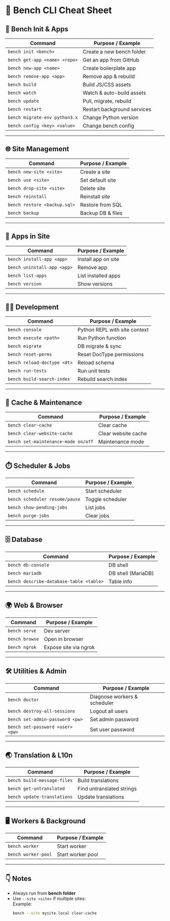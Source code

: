# 🧰 Bench CLI Cheat Sheet

## 🎯 Bench Init & Apps

| Command | Purpose / Example |
|---------|-------------------|
| `bench init <bench>` | Create a new bench folder |
| `bench get-app <name> <repo>` | Get an app from GitHub |
| `bench new-app <name>` | Create boilerplate app |
| `bench remove-app <app>` | Remove app & rebuild |
| `bench build` | Build JS/CSS assets |
| `bench watch` | Watch & auto-build assets |
| `bench update` | Pull, migrate, rebuild |
| `bench restart` | Restart background services |
| `bench migrate-env python3.x` | Change Python version |
| `bench config <key> <value>` | Change bench config |

---

## 🌐 Site Management

| Command | Purpose / Example |
|---------|-------------------|
| `bench new-site <site>` | Create a site |
| `bench use <site>` | Set default site |
| `bench drop-site <site>` | Delete site |
| `bench reinstall` | Reinstall site |
| `bench restore <backup.sql>` | Restore from SQL |
| `bench backup` | Backup DB & files |

---

## 🔷 Apps in Site

| Command | Purpose / Example |
|---------|-------------------|
| `bench install-app <app>` | Install app on site |
| `bench uninstall-app <app>` | Remove app |
| `bench list-apps` | List installed apps |
| `bench version` | Show versions |

---

## 👨‍💻 Development

| Command | Purpose / Example |
|---------|-------------------|
| `bench console` | Python REPL with site context |
| `bench execute <path>` | Run Python function |
| `bench migrate` | DB migrate & sync |
| `bench reset-perms` | Reset DocType permissions |
| `bench reload-doctype <dt>` | Reload schema |
| `bench run-tests` | Run unit tests |
| `bench build-search-index` | Rebuild search index |

---

## 🧹 Cache & Maintenance

| Command | Purpose / Example |
|---------|-------------------|
| `bench clear-cache` | Clear cache |
| `bench clear-website-cache` | Clear website cache |
| `bench set-maintenance-mode on/off` | Maintenance mode |

---

## ⏱️ Scheduler & Jobs

| Command | Purpose / Example |
|---------|-------------------|
| `bench schedule` | Start scheduler |
| `bench scheduler resume/pause` | Toggle scheduler |
| `bench show-pending-jobs` | List jobs |
| `bench purge-jobs` | Clear jobs |

---

## 🗄️ Database

| Command | Purpose / Example |
|---------|-------------------|
| `bench db-console` | DB shell |
| `bench mariadb` | DB shell (MariaDB) |
| `bench describe-database-table <table>` | Table info |

---

## 🌍 Web & Browser

| Command | Purpose / Example |
|---------|-------------------|
| `bench serve` | Dev server |
| `bench browse` | Open in browser |
| `bench ngrok` | Expose site via ngrok |

---

## 🛠️ Utilities & Admin

| Command | Purpose / Example |
|---------|-------------------|
| `bench doctor` | Diagnose workers & scheduler |
| `bench destroy-all-sessions` | Logout all users |
| `bench set-admin-password <pw>` | Set admin password |
| `bench set-password <user> <pw>` | Set user password |

---

## 🌏 Translation & L10n

| Command | Purpose / Example |
|---------|-------------------|
| `bench build-message-files` | Build translations |
| `bench get-untranslated` | Find untranslated strings |
| `bench update-translations` | Update translations |

---

## 🖥️ Workers & Background

| Command | Purpose / Example |
|---------|-------------------|
| `bench worker` | Start worker |
| `bench worker-pool` | Start worker pool |

---

## 👇 Notes

- Always run from **bench folder**
- Use `--site <site>` if multiple sites:  
  Example:  
  ```bash
  bench --site mysite.local clear-cache
